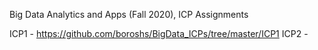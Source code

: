 Big Data Analytics and Apps (Fall 2020), ICP Assignments

ICP1 -  https://github.com/boroshs/BigData_ICPs/tree/master/ICP1
ICP2 - 
